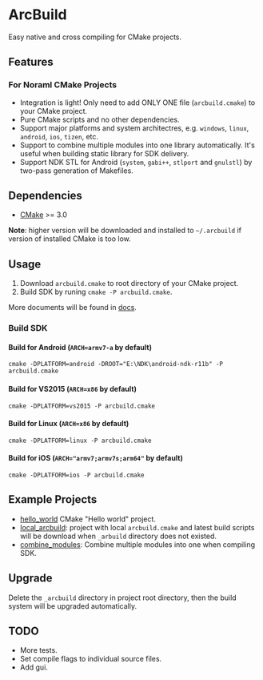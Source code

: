 # ArcBuild

Easy native and cross compiling for CMake projects.


## Features

### For Noraml CMake Projects

- Integration is light! Only need to add ONLY ONE file (`arcbuild.cmake`) to your CMake project.
- Pure CMake scripts and no other dependencies.
- Support major platforms and system architectres, e.g. `windows`, `linux`, `android`, `ios`, `tizen`, etc.
- Support to combine multiple modules into one library automatically. It's useful when building static library for SDK delivery.
- Support NDK STL for Android (`system`, `gabi++`, `stlport` and `gnulstl`) by two-pass generation of Makefiles.


## Dependencies

- [CMake](http://cmake.org/) >= 3.0

**Note**: higher version will be downloaded and installed to `~/.arcbuild` if version of  installed CMake is too low.


## Usage

1. Download `arcbuild.cmake` to root directory of your CMake project.
2. Build SDK by runing `cmake -P arcbuild.cmake`.

More documents will be found in [docs](docs/README.md).

### Build SDK

#### Build for Android (`ARCH=armv7-a` by default)

```shell
cmake -DPLATFORM=android -DROOT="E:\NDK\android-ndk-r11b" -P arcbuild.cmake
```

#### Build for VS2015 (`ARCH=x86` by default)

```shell
cmake -DPLATFORM=vs2015 -P arcbuild.cmake
```

#### Build for Linux (`ARCH=x86` by default)

```shell
cmake -DPLATFORM=linux -P arcbuild.cmake
```

#### Build for iOS (`ARCH="armv7;armv7s;arm64"` by default)

```shell
cmake -DPLATFORM=ios -P arcbuild.cmake
```


## Example Projects

- [hello_world](examples/hello_world) CMake "Hello world" project.
- [local_arcbuild](examples/local_arcbuild): project with local `arcbuild.cmake` and latest build scripts will be download when `_arbuild` directory does not existed.
- [combine_modules](examples/combine_modules): Combine multiple modules into one when compiling SDK.


## Upgrade

Delete the `_arcbuild` directory in project root directory, then the build system will be upgraded automatically.


## TODO

- More tests.
- Set compile flags to individual source files.
- Add gui.

